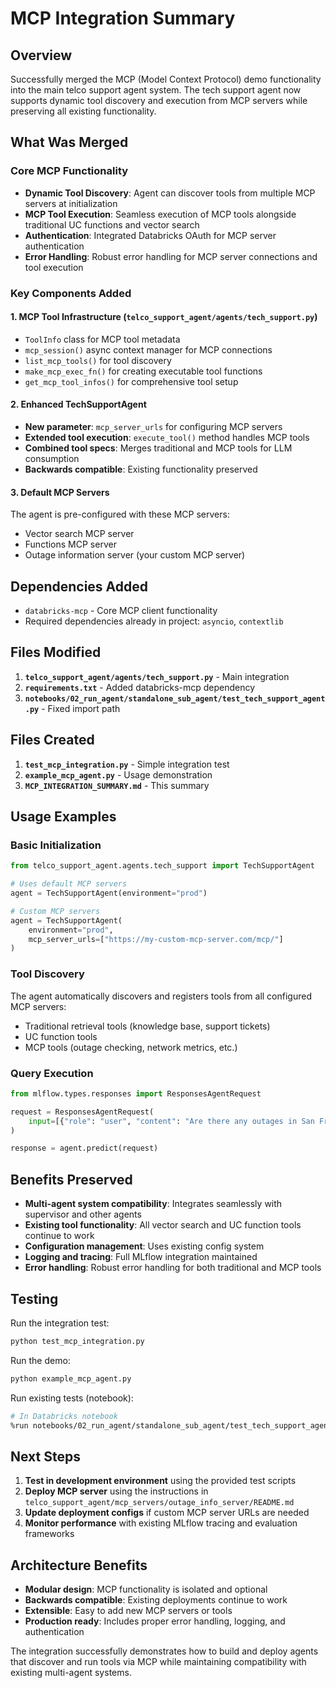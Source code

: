 # MCP Integration Summary

## Overview
Successfully merged the MCP (Model Context Protocol) demo functionality into the main telco support agent system. The tech support agent now supports dynamic tool discovery and execution from MCP servers while preserving all existing functionality.

## What Was Merged

### Core MCP Functionality
- **Dynamic Tool Discovery**: Agent can discover tools from multiple MCP servers at initialization
- **MCP Tool Execution**: Seamless execution of MCP tools alongside traditional UC functions and vector search
- **Authentication**: Integrated Databricks OAuth for MCP server authentication
- **Error Handling**: Robust error handling for MCP server connections and tool execution

### Key Components Added

#### 1. MCP Tool Infrastructure (`telco_support_agent/agents/tech_support.py`)
- `ToolInfo` class for MCP tool metadata
- `mcp_session()` async context manager for MCP connections
- `list_mcp_tools()` for tool discovery
- `make_mcp_exec_fn()` for creating executable tool functions
- `get_mcp_tool_infos()` for comprehensive tool setup

#### 2. Enhanced TechSupportAgent
- **New parameter**: `mcp_server_urls` for configuring MCP servers
- **Extended tool execution**: `execute_tool()` method handles MCP tools
- **Combined tool specs**: Merges traditional and MCP tools for LLM consumption
- **Backwards compatible**: Existing functionality preserved

#### 3. Default MCP Servers
The agent is pre-configured with these MCP servers:
- Vector search MCP server
- Functions MCP server  
- Outage information server (your custom MCP server)

## Dependencies Added
- `databricks-mcp` - Core MCP client functionality
- Required dependencies already in project: `asyncio`, `contextlib`

## Files Modified
1. **`telco_support_agent/agents/tech_support.py`** - Main integration
2. **`requirements.txt`** - Added databricks-mcp dependency
3. **`notebooks/02_run_agent/standalone_sub_agent/test_tech_support_agent.py`** - Fixed import path

## Files Created
1. **`test_mcp_integration.py`** - Simple integration test
2. **`example_mcp_agent.py`** - Usage demonstration
3. **`MCP_INTEGRATION_SUMMARY.md`** - This summary

## Usage Examples

### Basic Initialization
```python
from telco_support_agent.agents.tech_support import TechSupportAgent

# Uses default MCP servers
agent = TechSupportAgent(environment="prod")

# Custom MCP servers
agent = TechSupportAgent(
    environment="prod",
    mcp_server_urls=["https://my-custom-mcp-server.com/mcp/"]
)
```

### Tool Discovery
The agent automatically discovers and registers tools from all configured MCP servers:
- Traditional retrieval tools (knowledge base, support tickets)
- UC function tools
- MCP tools (outage checking, network metrics, etc.)

### Query Execution
```python
from mlflow.types.responses import ResponsesAgentRequest

request = ResponsesAgentRequest(
    input=[{"role": "user", "content": "Are there any outages in San Francisco?"}]
)

response = agent.predict(request)
```

## Benefits Preserved
- **Multi-agent system compatibility**: Integrates seamlessly with supervisor and other agents
- **Existing tool functionality**: All vector search and UC function tools continue to work
- **Configuration management**: Uses existing config system
- **Logging and tracing**: Full MLflow integration maintained
- **Error handling**: Robust error handling for both traditional and MCP tools

## Testing
Run the integration test:
```bash
python test_mcp_integration.py
```

Run the demo:
```bash
python example_mcp_agent.py
```

Run existing tests (notebook):
```bash
# In Databricks notebook
%run notebooks/02_run_agent/standalone_sub_agent/test_tech_support_agent
```

## Next Steps
1. **Test in development environment** using the provided test scripts
2. **Deploy MCP server** using the instructions in `telco_support_agent/mcp_servers/outage_info_server/README.md`
3. **Update deployment configs** if custom MCP server URLs are needed
4. **Monitor performance** with existing MLflow tracing and evaluation frameworks

## Architecture Benefits
- **Modular design**: MCP functionality is isolated and optional
- **Backwards compatible**: Existing deployments continue to work
- **Extensible**: Easy to add new MCP servers or tools
- **Production ready**: Includes proper error handling, logging, and authentication

The integration successfully demonstrates how to build and deploy agents that discover and run tools via MCP while maintaining compatibility with existing multi-agent systems.